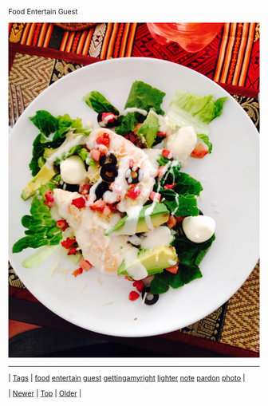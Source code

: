 <!--
title: Food Entertain Guest
date: 2020-06-28T15:27:00.242Z
tags: food, entertain, guest, gettingamyright, lighter, note, pardon, photo
-->


Food Entertain Guest

![](72864877392-0.jpg)

<!--BOTTOM-POST-NAVIGATION-->
---

| [Tags](tags.md) | [food](tag-food.md) [entertain](tag-entertain.md) [guest](tag-guest.md) [gettingamyright](tag-gettingamyright.md) [lighter](tag-lighter.md) [note](tag-note.md) [pardon](tag-pardon.md) [photo](tag-photo.md) |

| [Newer](72864349756.md) | [Top](index.md) | [Older](72868763166.md) |